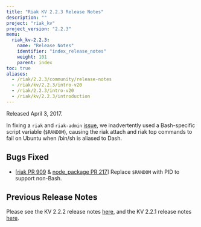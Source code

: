 ```yaml
---
title: "Riak KV 2.2.3 Release Notes"
description: ""
project: "riak_kv"
project_version: "2.2.3"
menu:
  riak_kv-2.2.3:
    name: "Release Notes"
    identifier: "index_release_notes"
    weight: 101
    parent: index
toc: true
aliases:
  - /riak/2.2.3/community/release-notes
  - /riak/kv/2.2.3/intro-v20
  - /riak/2.2.3/intro-v20
  - /riak/kv/2.2.3/introduction
---
```


Released April 3, 2017.

In fixing a `riak` and `riak-admin` [issue](https://github.com/basho/node_package/pull/210), we inadvertently used a Bash-specific script variable (`$RANDOM`), causing the riak attach and riak top commands to fail on Ubuntu when /bin/sh is aliased to Dash.

## Bugs Fixed

* [[riak PR 909](https://github.com/basho/riak/pull/909) & [node_package PR 217](https://github.com/basho/node_package/pull/217)] Replace `$RANDOM` with PID to support non-Bash.

## Previous Release Notes

Please see the KV 2.2.2 release notes [here]({{<baseurl>}}riak/kv/2.2.3/release-notes/), and the KV 2.2.1 release notes [here]({{<baseurl>}}riak/kv/2.2.3/release-notes/).
